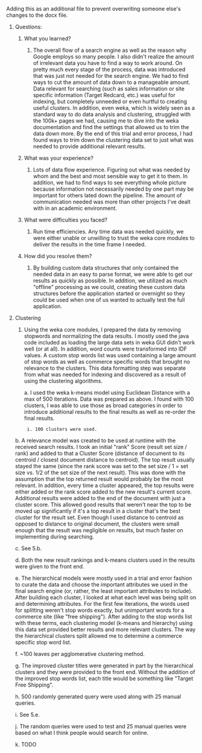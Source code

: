 Adding this as an additional file to prevent overwriting someone else's changes to the docx file.

1. Questions:

    1. What you learned?

        1. The overall flow of a search engine as well as the reason why Google employs so many people.  I also didn't realize the amount of irrelevant data you have to find a way to work around.  On pretty much every stage of the process, data was introduced that was just not needed for the search engine.  We had to find ways to cut the amount of data down to a manageable amount.  Data relevant for searching (such as sales information or site specific information (Target Redcard, etc.) was useful for indexing, but completely unneeded or even hurtful to creating useful clusters.  In addition, even weka, which is widely seen as a standard way to do data analysis and clustering, struggled with the 100k+ pages we had, causing me to dive into the weka documentation and find the settings that allowed us to trim the data down more.  By the end of this trial and error process, I had found ways to trim down the clustering data set to just what was needed to provide additional relevant results.

    2. What was your experience?

        1. Lots of data flow experience.  Figuring out what was needed by whom and the best and most sensible way to get it to them.  In addition, we had to find ways to see everything whole picture because information not necessarily needed by one part may be important for others lated down the pipeline.  The amount of communication needed was more than other projects I've dealt with in an academic environment.

    3. What were difficulties you faced?

        1. Run time efficiencies.  Any time data was needed quickly, we were either unable or unwilling to trust the weka core modules to deliver the results in the time frame I needed.

    4. How did you resolve them?

        1. By building custom data structures that only contained the needed data in an easy to parse format, we were able to get our results as quickly as possible.  In addition, we utilized as much "offline" processing as we could, creating these custom data structures before the application started or overnight so they could be used when one of us wanted to actually test the full application.

5. Clustering

    1. Using the weka core modules, I prepared the data by removing stopwords and normalizing the data results.  I mostly used the java code included as loading the large data sets in weka GUI didn't work well (or at all).  In addition, word counts were transformed into IDF values.  A custom stop words list was used containing a large amount of stop words as well as commerce specific words that brought no relevance to the clusters.  This data formatting step was separate from what was needed for indexing and discovered as a result of using the clustering algorithms.

        a. I used the weka k-means model using Euclidean Distance with a max of 500 iterations.  Data was prepared as above.  I found with 100 clusters, I was able to use those as broad categories in order to introduce additional results to the final results as well as re-order the final results.

            i. 100 clusters were used.

    b. A relevance model was created to be used at runtime with the received search results.  I took an initial "rank" Score (result set size / rank) and added to that a Cluster Score (distance of document to its centroid / closest document distance to centroid).  The top result usually stayed the same (since the rank score was set to the set size / 1 = set size vs. 1/2 of the set size of the next result).  This was done with the assumption that the top returned result would probably be the most relevant.  In addition, every time a cluster appeared, the top results were either added or the rank score added to the new result's current score.  Additional results were added to the end of the document with just a cluster score.  This allowed good results that weren't near the top to be moved up significantly if it's a top result in a cluster that's the best cluster for the result set.  Even though I used distance to centroid as opposed to distance to original document, the clusters were small enough that the result was negligible on results, but much faster on implementing during searching.

    c. See 5.b.

    d. Both the new result rankings and k-means clusters used in the results were given to the front end.

    e. The hierarchical models were mostly used in a trial and error fashion to curate the data and choose the important attributes we used in the final search engine (or, rather, the least important attributes to include).  After building each cluster, I looked at what each level was being split on and determining attributes.  For the first few iterations, the words used for splitting weren't stop words exactly, but unimportant words for a commerce site (like "free shipping").  After adding to the stop words list with these terms, each clustering model (k-means and hierarchy) using this data set provided better results and more relevant clusters.   The way the hierarchical clusters split allowed me to determine a commerce specific stop word list.

    f. ~100 leaves per agglomerative clustering method.

    g. The improved cluster titles were generated in part by the hierarchical clusters and they were provided to the front end.  Without the addition of the improved stop words list, each title would be something like "Target Free Shipping".

    h. 500 randomly generated query were used along with 25 manual queries.

    i. See 5.e.

    j. The random queries were used to test and 25 manual queries were based on what I think people would search for online.

    k. TODO
